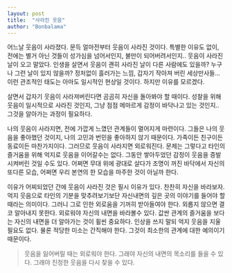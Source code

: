 ```yaml
---
layout: post
title:  "사라진 웃음"
author: "Bonbalama"
---
```


어느날 웃음이 사라졌다. 문득 얼마전부터 웃음이 사라진 것이다. 특별한 이유도 없이, 전에는 별거 아닌 것들이 성가심을 넘어서인지,  불만이 되어버려서인지.. 웃음이 사라진 날이 오고 말았다. 인생을 살면서 웃음이 괜히 사라진 날이 다른 사람에도 있을까? 누구나 그런 날이 있지 않을까? 정처없이 흘러가는 느낌, 갑자기 작아져 버린 세상만사들... 이런 관조적인 태도는 아마도 일시적인 현상일 것이다. 하지만 이유를 모르겠다. 

살면서 갑자기 웃음이 사라져버린다면 곰곰히 자신을 돌아봐야 할 때이다. 성찰을 위해 웃음이 일시적으로 사라진 것인지, 그냥 점점 메마르게 감정이 바닥나고 있는 것인지.. 그것을 알아가는 과정이 필요하다. 

나의 웃음이 사라지면, 전에 가깝게 느꼈던 관계들이 멀어지게 마련이다. 그들은 나의 웃음을 좋아했던 것이지, 나의 고민과 번민을 좋아하지 않기 때문이다. 가족이든 친구이든 동료이든 마찬가지이다. 그러므로 웃음이 사라지면 외로워진다. 문제는 그렇다고 타인의 즐거움을 위해 억지로 웃음을 이어갈수는 없다. 그동안 쌓아두었던 감정이 웃음을 증발시켜버린 것일 수도 있다. 어쩌면 무대 위에 광대로 살다가 조명이 꺼진 바닥에서 자신의 또다른 모습, 어쩌면 우리 본연의 한 모습을 마주한 것이 아닐까 한다.

이유가 어찌되었던 간에 웃음이 사라진 것은 필시 이유가 있다. 찬찬히 자신을 바라보자. 억지 웃음으로 타인의 기분을 맞추려보기보단 자신내면의 깊은 곳의 이야기를 들어야 할 때라는 의미이다. 그러니 그로 인한 외로움을 기꺼히 받아들여야 한다. 외롭지 않으면 결코 알아내지 못한다. 외로워야 자신의 내면을 바라볼수 있다. 값싼 관계의 즐거움을 보다는 자신의 내면을 더 알아가는 것이 휠씬 중요하다. 인상을 쓰지 말되 억지 웃음을 지울 필요도 없다. 물론 적당한 미소는 간직해야 한다. 그것이 최소한의 관계에 대한 예의이기 때문이다. 

> 웃음을 잃어버릴 때는 외로워야 한다. 그래야 자신의 내면의 목소리를 들을 수 있다. 그래야 진정한 웃음을 다시 찾을 수 있다. 

